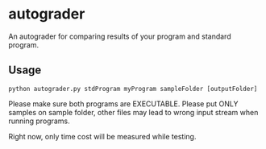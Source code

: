 autograder
==========

An autograder for comparing results of your program and standard program.

Usage
------
    python autograder.py stdProgram myProgram sampleFolder [outputFolder]

Please make sure both programs are EXECUTABLE. Please put ONLY samples on sample folder, other files may lead to wrong input stream when running programs.

Right now, only time cost will be measured while testing.
